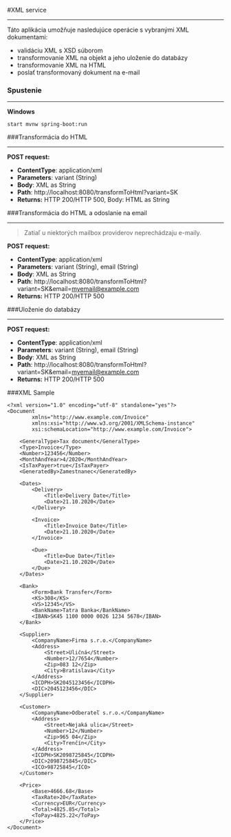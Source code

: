 #XML service
___
Táto aplikácia umožňuje nasledujúce operácie s vybranými XML dokumentami:
* validáciu XML s XSD súborom
* transformovanie XML na objekt a jeho uloženie do databázy
* transformovanie XML na HTML
* poslať transformovaný dokument na e-mail

### Spustenie
___
**Windows**
```
start mvnw spring-boot:run
```

###Transformácia do HTML
___
**POST request:**
* **ContentType**: application/xml
* **Parameters**: variant (String) 
* **Body**: XML as String
* **Path**: http://localhost:8080/transformToHtml?variant=SK
* **Returns:** HTTP 200/HTTP 500, Body: HTML as String

###Transformácia do HTML a odoslanie na email
___
> Zatiaľ u niektorých mailbox providerov neprechádzaju e-maily. 

**POST request:**
* **ContentType**: application/xml
* **Parameters**: variant (String), email (String) 
* **Body**: XML as String
* **Path**: http://localhost:8080/transformToHtml?variant=SK&email=myemail@example.com
* **Returns:** HTTP 200/HTTP 500 

###Uloženie do databázy
___
**POST request:**
* **ContentType**: application/xml
* **Parameters**: variant (String), email (String) 
* **Body**: XML as String
* **Path**: http://localhost:8080/transformToHtml?variant=SK&email=myemail@example.com
* **Returns:** HTTP 200/HTTP 500

###XML Sample
```
<?xml version="1.0" encoding="utf-8" standalone="yes"?>
<Document
        xmlns="http://www.example.com/Invoice"
        xmlns:xsi="http://www.w3.org/2001/XMLSchema-instance"
        xsi:schemaLocation="http://www.example.com/Invoice">
        
    <GeneralType>Tax document</GeneralType>
    <Type>Invoice</Type>
    <Number>123456</Number>
    <MonthAndYear>4/2020</MonthAndYear>
    <IsTaxPayer>true</IsTaxPayer>
    <GeneratedBy>Zamestnanec</GeneratedBy>

    <Dates>
        <Delivery>
            <Title>Delivery Date</Title>
            <Date>21.10.2020</Date>
        </Delivery>

        <Invoice>
            <Title>Invoice Date</Title>
            <Date>21.10.2020</Date>
        </Invoice>

        <Due>
            <Title>Due Date</Title>
            <Date>21.10.2020</Date>
        </Due>
    </Dates>

    <Bank>
        <Form>Bank Transfer</Form>
        <KS>308</KS>
        <VS>12345</VS>
        <BankName>Tatra Banka</BankName>
        <IBAN>SK45 1100 0000 0026 1234 5678</IBAN>
    </Bank>

    <Supplier>
        <CompanyName>Firma s.r.o.</CompanyName>
        <Address>
            <Street>Uličná</Street>
            <Number>12/7654</Number>
            <Zip>083 12</Zip>
            <City>Bratislava</City>
        </Address>
        <ICDPH>SK2045123456</ICDPH>
        <DIC>2045123456</DIC>
    </Supplier>

    <Customer>
        <CompanyName>Odberateľ s.r.o.</CompanyName>
        <Address>
            <Street>Nejaká ulica</Street>
            <Number>12</Number>
            <Zip>965 04</Zip>
            <City>Trenčín</City>
        </Address>
        <ICDPH>SK2098725845</ICDPH>
        <DIC>2098725845</DIC>
        <ICO>98725845</ICO>
    </Customer>

    <Price>
        <Base>4666.68</Base>
        <TaxRate>20</TaxRate>
        <Currency>EUR</Currency>
        <Total>4825.85</Total>
        <ToPay>4825.22</ToPay>
    </Price>
</Document>
```


